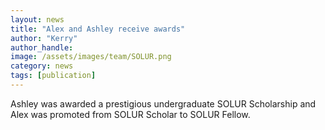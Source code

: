 ```yaml
---
layout: news
title: "Alex and Ashley receive awards"
author: "Kerry"
author_handle: 
image: /assets/images/team/SOLUR.png
category: news
tags: [publication]
---
```

Ashley was awarded a prestigious undergraduate SOLUR Scholarship and Alex was promoted from SOLUR Scholar to SOLUR Fellow.